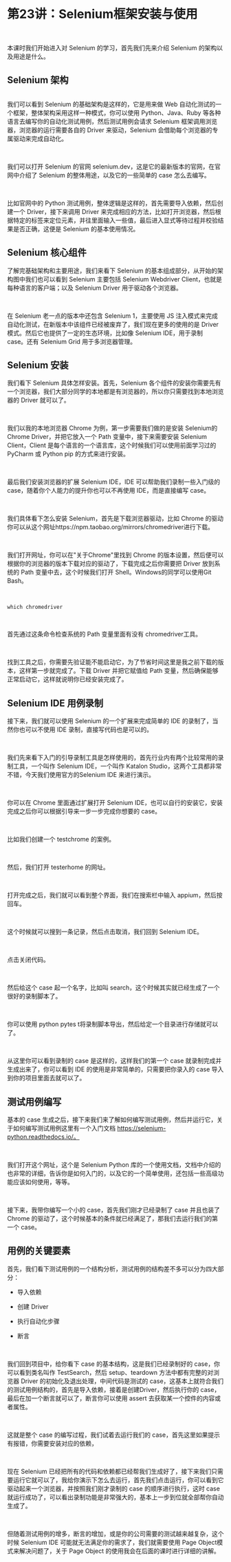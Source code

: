 # 第23讲：Selenium框架安装与使用

<br />

本课时我们开始进入对 Selenium 的学习，首先我们先来介绍 Selenium 的架构以及用途是什么。

Selenium 架构
-----------


<Image alt="" src="https://s0.lgstatic.com/i/image3/M01/6B/51/Cgq2xl5XdQqASMVjAAJMtC1ch8w140.png"/> 


<br />

我们可以看到 Selenium 的基础架构是这样的，它是用来做 Web 自动化测试的一个框架，整体架构采用这样一种模式，你可以使用 Python、Java、Ruby 等各种语言去编写你的自动化测试用例，然后测试用例会请求 Selenium 框架调用浏览器，浏览器的运行需要各自的 Driver 来驱动，Selenium 会借助每个浏览器的专属驱动来完成自动化。

<br />


<Image alt="" src="https://s0.lgstatic.com/i/image3/M01/6B/51/CgpOIF5XdQqABom0AAWpUWFCL9U037.png"/> 


<br />

我们可以打开 Selenium 的官网 selenium.dev，这是它的最新版本的官网，在官网中介绍了 Selenium 的整体用途，以及它的一些简单的 case 怎么去编写。

<br />


<Image alt="" src="https://s0.lgstatic.com/i/image3/M01/6B/51/Cgq2xl5XdQuAJAjuAAJjfIjEy-g112.png"/> 


<br />

比如官网中的 Python 测试用例，整体逻辑是这样的，首先需要导入依赖，然后创建一个 Driver，接下来调用 Driver 来完成相应的方法，比如打开浏览器，然后根据特定的标签来定位元素，并往里面输入一些值，最后进入显式等待过程并校验结果是否正确，这便是 Selenium 的基本使用情况。

Selenium 核心组件
-------------

了解完基础架构和主要用途，我们来看下 Selenium 的基本组成部分，从开始的架构图中我们也可以看到 Selenium 主要包括 Selenium Webdriver Client，也就是每种语言的客户端；以及 Selenium Driver 用于驱动各个浏览器。

<br />

在 Selenium 老一点的版本中还包含 Selenium 1，主要使用 JS 注入模式来完成自动化测试，在新版本中该组件已经被废弃了，我们现在更多的使用的是 Driver 模式。然后它也提供了一定的生态环境，比如像 Selenium IDE，用于录制 case。还有 Selenium Grid 用于多浏览器管理。

Selenium 安装
-----------

我们看下 Selenium 具体怎样安装。首先，Selenium 各个组件的安装你需要先有一个浏览器，我们大部分同学的本地都是有浏览器的，所以你只需要找到本地浏览器的 Driver 就可以了。

<br />

我们以我的本地浏览器 Chrome 为例，第一步需要我们做的是安装 Selenium的Chrome Driver，并把它放入一个 Path 变量中，接下来需要安装 Selenium Client，Client 是每个语言的一个语言库，这个时候我们可以使用前面学习过的 PyCharm 或 Python pip 的方式来进行安装。

<br />

最后我们安装浏览器的扩展 Selenium IDE，IDE 可以帮助我们录制一些入门级的 case，随着你个人能力的提升你也可以不再使用 IDE，而是直接编写 case。

<br />

我们具体看下怎么安装 Selenium，首先是下载浏览器驱动，比如 Chrome 的驱动你可以从这个网址https://npm.taobao.org/mirrors/chromedriver进行下载。

<br />

我们打开网址，你可以在"关于Chrome"里找到 Chrome 的版本设置，然后便可以根据你的浏览器的版本下载对应的驱动了，下载完成之后你需要把 Driver 放到系统的 Path 变量中去，这个时候我们打开 Shell。Windows的同学可以使用Git Bash。

<br />

```
which chromedriver
```

<br />

首先通过这条命令检查系统的 Path 变量里面有没有 chromedriver工具。

<br />


<Image alt="" src="https://s0.lgstatic.com/i/image3/M01/6B/51/CgpOIF5XdQuAD2BtAAEl9-suV4c986.png"/> 


<br />

找到工具之后，你需要先验证能不能启动它，为了节省时间这里是我之前下载的版本，这样第一步就完成了。下载 Driver 并把它赋值给 Path 变量，然后确保能够正常启动它，这样就说明你已经安装完成了。

Selenium IDE 用例录制
-----------------

接下来，我们就可以使用 Selenium 的一个扩展来完成简单的 IDE 的录制了，当然你也可以不使用 IDE 录制，直接写代码也是可以的。

<br />

我们先来看下入门的引导录制工具是怎样使用的，首先行业内有两个比较常用的录制工具，一个叫作 Selenium IDE，一个叫作 Katalon Studio，这两个工具都非常不错，今天我们使用官方的Selenium IDE 来进行演示。

<br />


<Image alt="" src="https://s0.lgstatic.com/i/image3/M01/6B/51/Cgq2xl5XdQuAVz6sAAKblXP8tyI978.png"/> 


<br />

你可以在 Chrome 里面通过扩展打开 Selenium IDE，也可以自行的安装它，安装完成之后你可以根据引导来一步一步完成你想要的 case。

<br />


<Image alt="" src="https://s0.lgstatic.com/i/image3/M01/6B/51/CgpOIF5XdQyAf7PQAACQCI3a-kQ436.png"/> 


<br />

比如我们创建一个 testchrome 的案例。

<br />


<Image alt="" src="https://s0.lgstatic.com/i/image3/M01/6B/51/Cgq2xl5XdQyAC8k-AACZDEmccGQ088.png"/> 


<br />

然后，我们打开 testerhome 的网址。

<br />


<Image alt="" src="https://s0.lgstatic.com/i/image3/M01/6B/51/CgpOIF5XdQyAKJlnAAV6yXtz99U647.png"/> 


<br />

打开完成之后，我们就可以看到整个界面，我们在搜索栏中输入 appium，然后按回车。

<br />


<Image alt="" src="https://s0.lgstatic.com/i/image3/M01/6B/51/Cgq2xl5XdQ2AdivkAAJA1ScCkT0000.png"/> 


<br />

这个时候就可以搜到一条记录，然后点击取消，我们回到 Selenium IDE。

<br />


<Image alt="" src="https://s0.lgstatic.com/i/image3/M01/6B/51/CgpOIF5XdQ2AGCo7AAD6eAHDv5E107.png"/> 


<br />

点击关闭代码。

<br />


<Image alt="" src="https://s0.lgstatic.com/i/image3/M01/6B/51/Cgq2xl5XdQ2AELvoAAB-QkG4QpI596.png"/> 


<br />

然后给这个 case 起一个名字，比如叫 search，这个时候其实就已经生成了一个很好的录制脚本了。

<br />


<Image alt="" src="https://s0.lgstatic.com/i/image3/M01/6B/51/CgpOIF5XdQ6AVm4-AACESAhC6pk075.png"/> 


<br />

你可以使用 python pytes t将录制脚本导出，然后给定一个目录进行存储就可以了。

<br />


<Image alt="" src="https://s0.lgstatic.com/i/image3/M01/6B/51/Cgq2xl5XdQ6AbisiAAPTPW9S2xw151.png"/> 


<br />

从这里你可以看到录制的 case 是这样的，这样我们的第一个 case 就录制完成并生成出来了，你可以看到 IDE 的使用是非常简单的，只需要把你录入的 case 导入到你的项目里面去就可以了。

测试用例编写
------

基本的 case 生成之后，接下来我们来了解如何编写测试用例，然后并运行它，关于如何编写测试用例这里有一个入门文档 https://selenium-python.readthedocs.io/。

<br />

我们打开这个网址，这个是 Selenium Python 库的一个使用文档，文档中介绍的也非常的详细，告诉你是如何入门的，以及它的一个简单使用，还包括一些高级功能应该如何使用，等等。

<br />

接下来，我带你编写一个小的 case，首先我们刚才已经录制了 case 并且也装了 Chrome 的驱动了，这个时候基本的条件就已经满足了，那我们去运行我们的第一个 case。

用例的关键要素
-------

首先，我们看下测试用例的一个结构分析，测试用例的结构差不多可以分为四大部分：

* 导入依赖

* 创建 Driver

* 执行自动化步骤

* 断言

<br />


<Image alt="" src="https://s0.lgstatic.com/i/image3/M01/6B/51/CgpOIF5XdQ6AKCaIAAOYa3sFEvM410.png"/> 


<br />

我们回到项目中，给你看下 case 的基本结构，这是我们已经录制好的 case，你可以看到类名叫作 TestSearch，然后 setup、teardown 方法中都有完整的对浏览器 Driver 的初始化及退出处理，中间代码是测试的 case，这基本上就符合我们的测试用例结构的，首先是导入依赖，接着是创建Driver，然后执行你的 case，最后在加一个断言就可以了，断言你可以使用 assert 去获取某一个控件的内容或者属性。

<br />

这就是整个 case 的编写过程，我们试着去运行我们的 case，首先这里如果提示有报错，你需要安装对应的依赖，

<br />

现在 Selenium 已经把所有的代码和依赖都已经帮我们生成好了，接下来我们只需要运行它就可以了，我给你演示下怎么去运行，首先我们点击运行，你可以看到它驱动起来一个浏览器，并按照我们刚才录制的 case 的顺序进行执行，这时 case 就运行成功了，可以看出录制功能是非常强大的，基本上一步到位就全部帮你自动生成了。

<br />

但随着测试用例的增多，断言的增加，或是你的公司需要的测试越来越复杂，这个时候 Selenium IDE 可能就无法满足你的需求了，我们就需要使用 Page Object模式来解决问题了，关于 Page Object 的使用我会在后面的课时进行详细的讲解。

<br />


